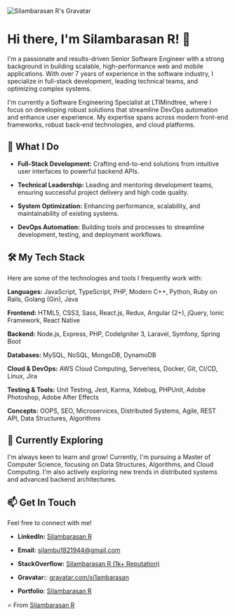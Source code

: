 ![Silambarasan R's Gravatar](https://www.gravatar.com/avatar/2fddef559f866a69989654ca045682b6?s=200)
# Hi there, I'm Silambarasan R! 👋

I'm a passionate and results-driven Senior Software Engineer with a strong background in building scalable, high-performance web and mobile applications. With over 7 years of experience in the software industry, I specialize in full-stack development, leading technical teams, and optimizing complex systems.

I'm currently a Software Engineering Specialist at LTIMindtree, where I focus on developing robust solutions that streamline DevOps automation and enhance user experience. My expertise spans across modern front-end frameworks, robust back-end technologies, and cloud platforms.

## 🚀 What I Do

* **Full-Stack Development:** Crafting end-to-end solutions from intuitive user interfaces to powerful backend APIs.

* **Technical Leadership:** Leading and mentoring development teams, ensuring successful project delivery and high code quality.

* **System Optimization:** Enhancing performance, scalability, and maintainability of existing systems.

* **DevOps Automation:** Building tools and processes to streamline development, testing, and deployment workflows.

## 🛠️ My Tech Stack

Here are some of the technologies and tools I frequently work with:

**Languages:**
JavaScript, TypeScript, PHP, Modern C++, Python, Ruby on Rails, Golang (Gin), Java

**Frontend:**
HTML5, CSS3, Sass, React.js, Redux, Angular (2+), jQuery, Ionic Framework, React Native

**Backend:**
Node.js, Express, PHP, CodeIgniter 3, Laravel, Symfony, Spring Boot

**Databases:**
MySQL, NoSQL, MongoDB, DynamoDB

**Cloud & DevOps:**
AWS Cloud Computing, Serverless, Docker, Git, CI/CD, Linux, Jira

**Testing & Tools:**
Unit Testing, Jest, Karma, Xdebug, PHPUnit, Adobe Photoshop, Adobe After Effects

**Concepts:**
OOPS, SEO, Microservices, Distributed Systems, Agile, REST API, Data Structures, Algorithms

## 🌱 Currently Exploring

I'm always keen to learn and grow! Currently, I'm pursuing a Master of Computer Science, focusing on Data Structures, Algorithms, and Cloud Computing. I'm also actively exploring new trends in distributed systems and advanced backend architectures.

## 📫 Get In Touch

Feel free to connect with me!

* **LinkedIn:** [Silambarasan R](https://www.linkedin.com/in/silambarasan-rd/)

* **Email:** [silambu1821944@gmail.com](mailto:silambu1821944@gmail.com)

* **StackOverflow:** [Silambarasan R (1k+ Reputation)](https://stackoverflow.com/users/8192354/silambarasan-r)

* **Gravatar:**: [gravatar.com/si1ambarasan](https://gravatar.com/si1ambarasan)

* **Portfolio**: [Silambarasan R](https://silambarasan.netlify.app/)

⭐️ From [Silambarasan R](https://github.com/silambarasan-rd)
